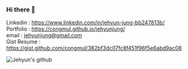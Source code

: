 ### Hi there 👋

Linkedin : https://www.linkedin.com/in/jehyun-jung-bb247813b/ <br>
Portfolio : https://congmul.github.io/jehyunjung/ <br>
email : jehyunjung@gmail.com <br>
Gist Resume : https://gist.github.com/congmul/382bf3dc07fc8f451f96f5e6abd9ac08

![Jehyun's github](https://github-readme-stats.vercel.app/api?username=congmul&show_icons=true&hide_border=true&theme=dark)
<!--
**congmul/congmul** is a ✨ _special_ ✨ repository because its `README.md` (this file) appears on your GitHub profile.

Here are some ideas to get you started:

- 🔭 I’m currently working on ...
- 🌱 I’m currently learning ...
- 👯 I’m looking to collaborate on ...
- 🤔 I’m looking for help with ...
- 💬 Ask me about ...
- 📫 How to reach me: ...
- 😄 Pronouns: ...
- ⚡ Fun fact: ...
-->

